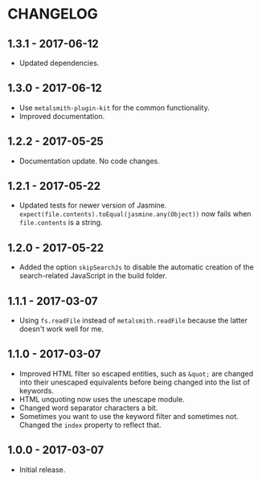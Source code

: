 CHANGELOG
=========


1.3.1 - 2017-06-12
------------------

* Updated dependencies.


1.3.0 - 2017-06-12
------------------

* Use `metalsmith-plugin-kit` for the common functionality.
* Improved documentation.


1.2.2 - 2017-05-25
------------------

* Documentation update. No code changes.


1.2.1 - 2017-05-22
------------------

* Updated tests for newer version of Jasmine. `expect(file.contents).toEqual(jasmine.any(Object))` now fails when `file.contents` is a string.


1.2.0 - 2017-05-22
------------------

* Added the option `skipSearchJs` to disable the automatic creation of the search-related JavaScript in the build folder.


1.1.1 - 2017-03-07
------------------

* Using `fs.readFile` instead of `metalsmith.readFile` because the latter doesn't work well for me.


1.1.0 - 2017-03-07
------------------

* Improved HTML filter so escaped entities, such as `&quot;` are changed into their unescaped equivalents before being changed into the list of keywords.
* HTML unquoting now uses the unescape module.
* Changed word separator characters a bit.
* Sometimes you want to use the keyword filter and sometimes not. Changed the `index` property to reflect that.


1.0.0 - 2017-03-07
------------------

* Initial release.

